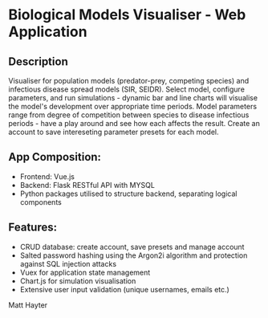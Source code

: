 # Biological Models Visualiser - Web Application

## Description
Visualiser for population models (predator-prey, competing species) and infectious disease
spread models (SIR, SEIDR). Select model, configure parameters, and run simulations - dynamic bar and line charts will visualise the model's development over appropriate time periods. Model parameters 
range from degree of competition between species to disease infectious periods - have a play around
and see how each affects the result. Create an account to save intereseting parameter presets for each model.

## App Composition:
- Frontend: Vue.js
- Backend: Flask RESTful API with MYSQL
- Python packages utilised to structure backend, separating logical components

## Features:
- CRUD database: create account, save presets and manage account
- Salted password hashing using the Argon2i algorithm and protection against SQL injection attacks
- Vuex for application state management
- Chart.js for simulation visualisation
- Extensive user input validation (unique usernames, emails etc.)

Matt Hayter

